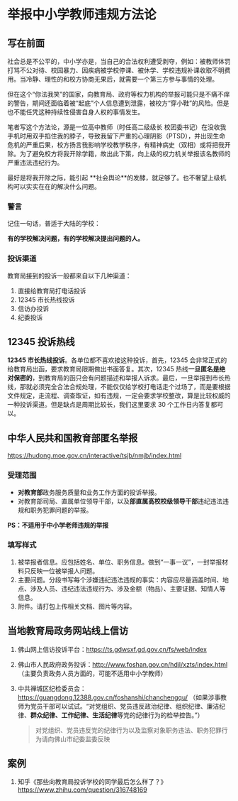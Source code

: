 # 举报中小学教师违规方法论

## 写在前面

社会总是不公平的，中小学亦是，当自己的合法权利遭受剥夺，例如：被教师体罚打骂不公对待、校园暴力、因疾病被学校停课、被休学、学校违规补课收取不明费用。当冷静、理性的和校方协商无果后，就需要一个第三方参与事情的处理。

但在这个“你法我笑”的国家，向教育局、政府等权力机构的举报可能只是不痛不痒的警告，期间还面临着被“起底”个人信息遭到泄露，被校方“穿小鞋”的风险。但是也不能任凭这种持续性侵害自身人权的事情发生。

笔者写这个方法论，源是一位高中教师（时任高二级级长 校团委书记）在没收我手机时用双手掐住我的脖子，导致我留下严重的心理阴影（PTSD），并出现生命危机的严重后果，校方扬言我影响学校教学秩序，有精神病史（双相）或将把我开除。为了避免校方将我开除学籍，故出此下策，向上级的权力机关举报该名教师的严重违法违纪行为。

最好是将我开除之际，能引起 **社会舆论 ​**的发酵，就足够了。也不奢望上级机构可以实实在在的解决什么问题。

### 警言

记住一句话，普适于大陆的学校：

**有的学校解决问题，有的学校解决提出问题的人。**

### 投诉渠道

教育局接到的投诉一般都来自以下几种渠道：

1. 直接给教育局打电话投诉
2. 12345 市长热线投诉
3. 信访办投诉
4. 纪委投诉

## 12345 投诉热线

**12345 市长热线投诉**。各单位都不喜欢接这种投诉，首先，12345 会非常正式的给教育局出函，要求教育局限期做出书面答复。其次，12345 热线**一旦匿名是绝对保密的**，到教育局的函只会有问题描述和举报人诉求。最后，一旦举报到市长热线，那就必须完全合法合规处理，不能仅仅给学校打电话走个过场了，而是要根据文件规定，走流程、调查取证，如有违规，一定会要求学校整改，算是比较权威的一种投诉渠道。但是缺点是周期比较长，我们这里要求 30 个工作日内答复都可以。

## 中华人民共和国教育部匿名举报

<https://hudong.moe.gov.cn/interactive/tsjb/nmjb/index.html>

### 受理范围

* **对教育部**政务服务质量和业务工作方面的投诉举报。
* 对教育部司局、直属单位领导干部，以及**部直属高校校级领导干部**违纪违法违规和职务犯罪问题的举报。

**PS：不适用于中小学老师违规的举报**

### 填写样式

1. 被举报者信息。应包括姓名、单位、职务信息。做到“一事一议”，一封举报材料只反映一位被举报人问题。
2. 主要问题。分段书写每个涉嫌违纪违法违规的事实：内容应尽量涵盖时间、地点、涉及人员、违纪违法违规行为、涉及金额（物品）、主要证据、知情人等信息。
3. 附件。请打包上传相关文档、图片等内容。

## 当地教育局政务网站线上信访

1. 佛山网上信访投诉平台：<https://ts.gdwsxf.gd.gov.cn/fs/web/index>
2. 佛山市人民政府政务投诉：<http://www.foshan.gov.cn/hdjl/xzts/index.html> （主要负责政务人员方面的，可能不适用中小学教师）
3. 中共禅城区纪检委员会：<https://guangdong.12388.gov.cn/foshanshi/chanchengqu/> （如果涉事教师为党员干部可以试试。“对党组织、党员违反政治纪律、组织纪律、廉洁纪律、**群众纪律、工作纪律、生活纪律**等党的纪律行为的检举控告。”）

    > 对党组织、党员违反党的纪律行为以及监察对象职务违法、职务犯罪行为请向佛山市纪委监委反映
    >

## 案例

1. 知乎《那些向教育局投诉学校的同学最后怎么样了？》<https://www.zhihu.com/question/316748169>

‍
